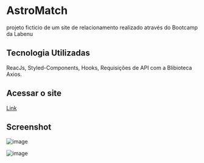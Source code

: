 # AstroMatch

projeto ficticio de um site de relacionamento realizado através do Bootcamp da Labenu

## Tecnologia Utilizadas

ReacJs, Styled-Components, Hooks, Requisições de API com a Blibioteca Axios.

## Acessar o site

[Link](http://astromach-jord-labenu.surge.sh)

## Screenshot

![image](https://user-images.githubusercontent.com/90051803/181872125-225f7414-63fa-4a51-bfaa-ae0f2ba48436.png)

![image](https://user-images.githubusercontent.com/90051803/181872135-5e76f684-8e62-4511-b71c-3c56c865769f.png)

